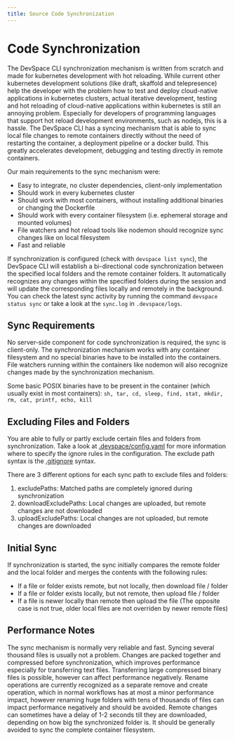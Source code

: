 ```yaml
---
title: Source Code Synchronization
---
```


# Code Synchronization
The DevSpace CLI synchronization mechanism is written from scratch and made for kubernetes development with hot reloading. While current other kubernetes development solutions (like draft, skaffold and telepresence) help the developer with the problem how to test and deploy cloud-native applications in kubernetes clusters, actual iterative development, testing and hot reloading of cloud-native applications within kubernetes is still an annoying problem. Especially for developers of programming languages that support hot reload development environments, such as nodejs, this is a hassle. The DevSpace CLI has a syncing mechanism that is able to sync local file changes to remote containers directly without the need of restarting the container, a deployment pipeline or a docker build. This greatly accelerates development, debugging and testing directly in remote containers.

Our main requirements to the sync mechanism were:
- Easy to integrate, no cluster dependencies, client-only implementation
- Should work in every kubernetes cluster
- Should work with most containers, without installing additional binaries or changing the Dockerfile
- Should work with every container filesystem (i.e. ephemeral storage and mounted volumes)
- File watchers and hot reload tools like nodemon should recognize sync changes like on local filesystem
- Fast and reliable

 If synchronization is configured (check with `devspace list sync`), the DevSpace CLI will establish a bi-directional code synchronization between the specified local folders and the remote container folders. It automatically recognizes any changes within the specified folders during the session and will update the corresponding files locally and remotely in the background. You can check the latest sync activity by running the command `devspace status sync` or take a look at the `sync.log` in `.devspace/logs`.

## Sync Requirements
No server-side component for code synchronization is required, the sync is client-only. The synchronization mechanism works with any container filesystem and no special binaries have to be installed into the containers. File watchers running within the containers like nodemon will also recognize changes made by the synchronization mechanism.

Some basic POSIX binaries have to be present in the container (which usually exist in most containers): `sh, tar, cd, sleep, find, stat, mkdir, rm, cat, printf, echo, kill`

## Excluding Files and Folders
You are able to fully or partly exclude certain files and folders from synchronization. Take a look at [.devspace/config.yaml](/docs/configuration/config.yaml.html) for more information where to specify the ignore rules in the configuration. The exclude path syntax is the [.gitignore](https://git-scm.com/docs/gitignore) syntax. 

There are 3 different options for each sync path to exclude files and folders:
1. excludePaths: Matched paths are completely ignored during synchronization
2. downloadExcludePaths: Local changes are uploaded, but remote changes are not downloaded 
3. uploadExcludePaths: Local changes are not uploaded, but remote changes are downloaded

## Initial Sync
If synchronization is started, the sync initially compares the remote folder and the local folder and merges the contents with the following rules:
- If a file or folder exists remote, but not locally, then download file / folder
- If a file or folder exists locally, but not remote, then upload file / folder
- If a file is newer locally than remote then upload the file (The opposite case is not true, older local files are not overriden by newer remote files)

## Performance Notes
The sync mechanism is normally very reliable and fast. Syncing several thousand files is usually not a problem. Changes are packed together and compressed before synchronization, which improves performance especially for transferring text files. Transferring large compressed binary files is possible, however can affect performance negatively. Rename operations are currently recognized as a separate remove and create operation, which in normal workflows has at most a minor performance impact, however renaming huge folders with tens of thousands of files can impact performance negatively and should be avoided. Remote changes can sometimes have a delay of 1-2 seconds till they are downloaded, depending on how big the synchronized folder is. It should be generally avoided to sync the complete container filesystem.
